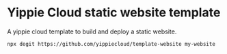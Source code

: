 # Yippie Cloud static website template

A yippie cloud template to build and deploy a static website.

`npx degit https://github.com/yippiecloud/template-website my-website`
